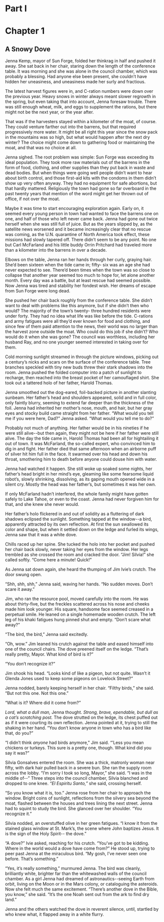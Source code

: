 # Part I
# Chapter 1
## A Snowy Dove

Jenna Kemp, mayor of Sun Forge, folded her thinkrag in half and pushed it away. She sat back in her chair, staring down the length of the conference table. It was morning and she was alone in the council chamber, which was probably a blessing. Had anyone else been present, she couldn’t have hidden her uneasiness, and uneasiness made her surly and fractious. 

The latest harvest figures were in, and C-ration numbers were down over the previous year. Heavy snows in winter always meant slower regrowth in the spring, but even taking that into account, Jenna foresaw trouble. There was still enough wheat, milk, and eggs to supplement the rations, but there might not be the next year, or the year after. 

That was if the harvesters stayed within a kilometer of the moat, of course. They could venture farther out into the barrens, but that required progressively more water. It might be all right this year since the snow pack in the mountains was so high, but what would happen after the next dry winter? The choice might come down to gathering food or maintaining the moat, and that was no choice at all. 

Jenna sighed. The root problem was simple: Sun Forge was exceeding its ideal population. They took more raw materials out of the barrens in the form of food, clothing, and other supplies than they put back in waste and dead bodies. But when things were going well people didn’t want to hear about birth control, and those first-aid kits with the condoms in them didn’t show up very often anyway. They had no equipment for safe abortions, but that hardly mattered. Religiously the town had gone so far overboard in the past twenty years that mention of the word might get her thrown out of office, if not over the moat. 

Maybe it was time to start encouraging exploration again. Early on, it seemed every young person in town had wanted to face the barrens one on one, and half of those who left never came back. Jenna had gone out twice herself when she was still full of juice. But as the years slipped by, as the satellite news worsened and it became increasingly clear that no rescue was coming, as the U.N. quarantine of North America took effect, these missions had slowly tapered off. There didn’t seem to be any point. No one but Carl McFarland and his little buddy Orrin Pritchard had traveled more than a kilometer into the barrens in over a decade. 

Elbows on the table, Jenna ran her hands through her curly, graying hair. She’d been sixteen when the tide came in; fifty- six was an age she had never expected to see. There’d been times when the town was so close to collapse that another year seemed too much to hope for, let alone another month. Every day was a battle, but at least rescue had seemed possible. Now Jenna was tired and stability her fondest wish. Her dreams of escape from Sun Forge were long dead. 

She pushed her chair back roughly from the conference table. She didn’t want to deal with problems like this anymore, but if she didn’t then who would? The majority of the town’s twenty- three hundred residents were under forty. They had no idea what life was like before the tide. C-rations and army fatigues were all they’d ever known for food and clothing, and since few of them paid attention to the news, their world was no larger than the harvest zone outside the moat. Who could do this job if she didn’t? Who would do it when she was gone? The council was worthless, including her husband Ray, and no one younger seemed interested in taking over for them. 

Cold morning sunlight streamed in through the picture windows, picking out a century’s nicks and scars on the surface of the conference table. Tree branches speckled with tiny new buds threw their stark shadows into the room. Jenna pushed the folded computer into a patch of sunlight to recharge, then reached into the breast pocket of her camouflaged shirt. She took out a tattered holo of her father, Harold Thomas. 

Jenna smoothed out the dog-eared, foil-backed picture in another slanting sunbeam. Her father’s head and shoulders appeared, solid and in full color, only faintly blurry, seeming to extend far deeper than the thickness of the foil. Jenna had inherited her mother’s nose, mouth, and hair, but her gray eyes and stocky build came straight from her father. “What would you tell me if you were here, Dad?” Jenna asked. “What would you tell me to do?” 

Probably not much of anything. Her father would be in his nineties if he were still alive--but then again, they might not be here if her father were still alive. The day the tide came in, Harold Thomas had been all for hightailing it out of town. It was McFarland, the so-called expert, who convinced him to dig in and fight. Her father died that same afternoon when an airborne puff of silver hit him full in the face. It swarmed over his head and down his throat, smothering him to death before anyone could douse him with water. 

Jenna had watched it happen. She still woke up soaked some nights, her father’s head bright in her mind’s eye, gleaming like some fearsome liquid robot’s, slowly shrinking, dissolving, as its gaping mouth opened wide in a silent cry. Mostly the head was her father’s, but sometimes it was her own. 

If only McFarland hadn’t interfered, the whole family might have gotten safely to Lake Tahoe, or even to the coast. Jenna had never forgiven him for that, and she knew she never would. 

Her father’s holo flickered in and out of solidity as a fluttering of dark shadows eclipsed the sunlight. Something tapped at the window--a bird, apparently attracted by its own reflection. At first the sun swallowed its color and shape, but when it settled down on the ledge and furled its wings, Jenna saw that it was a white dove. 

Chills raced up her spine. She tucked the holo into her pocket and pushed her chair back slowly, never taking her eyes from the window. Her legs trembled as she crossed the room and cracked the door. “Jim! Silvia!” she called softly. “Come here a minute! Quick!” 

As Jenna sat down again, she heard the thumping of Jim Ivie’s crutch. The door swung open. 

“Shh, shh, shh,” Jenna said, waving her hands. “No sudden moves. Don’t scare it away.” 

Jim, who ran the resource pool, moved carefully into the room. He was about thirty-five, but the freckles scattered across his nose and cheeks made him look younger. His square, handsome face seemed creased in a perpetual smile. He leaned on a single homemade wooden crutch. The left leg of his khaki fatigues hung pinned shut and empty. “Don’t scare what away?” 

“The bird, the bird,” Jenna said excitedly. 

“Oh, wow.” Jim leaned his crutch against the table and eased himself into one of the council chairs. The dove preened itself on the ledge. “That’s really pretty, Mayor. What kind of bird is it?” 

“You don’t recognize it?” 

Jim shook his head. “Looks kind of like a pigeon, but not quite. Wasn’t it Glenda Jones used to keep some pigeons on Lovelock Street?” 

Jenna nodded, barely keeping herself in her chair. “Filthy birds,” she said. “But not this one. Not this one.” 

“What is it? Where did it come from?” 

*Lord, what a dull man,* Jenna thought. *Strong, brave, ependable, but dull as a cat’s scratching post.* The dove strutted on the ledge, its chest puffed out as if it were courting its own reflection. Jenna pointed at it, trying to still the shaking in her hand. “You don’t know anyone in town who has a bird like that, do you?” 

“I didn’t think *anyone* had birds anymore,” Jim said. “’Less you mean chickens or turkeys. This sure is a pretty one, though. What kind did you say it was?” 

Silvia Gonsalves entered the room. She was a thick, matronly woman near fifty, with dark hair pulled back in a severe bun. She ran the supply room across the lobby. “I’m sorry I took so long, Mayor,” she said. “I was in the middle of--” Three steps into the council chamber, Silvia blanched and dropped to one knee. *“El Espiritu Santo,”* she said, crossing herself. 

“So you know what it is, too.” Jenna rose from her chair to approach the window. Bright coins of sunlight, reflections from the silvery sea beyond the moat, flashed between the houses and trees lining the next street. Jenna had to squint to study the bird. She glanced over her shoulder. “You recognize it.” 

Silvia nodded, an overstuffed olive in her green fatigues. “I know it from the stained glass window at St. Mark’s, the scene where John baptizes Jesus. It is the sign of the Holy Spirit-- the dove.” 

“A dove?” Ivie asked, reaching for his crutch. “You’ve got to be kidding. Where in the world would a dove have come from?” He stood up, trying to peer past Jenna at the miraculous bird. “My gosh, I’ve never seen one before. That’s something.” 

“Yes, it’s really something,” murmured Jenna. The bird was cleanly, brilliantly white, brighter far than the whitewashed walls of the council chamber. As a girl Jenna had dreamed of astronautics--seeing Earth from orbit, living on the Moon or in the Mars colony, or cataloguing the asteroids. Now she felt much the same excitement. “There’s another dove in the Bible, you know,” she said. “It’s the one Noah sent out from the ark to find dry land.” 

Jenna and the others watched the dove in reverent silence, until, startled by who knew what, it flapped away in a white flurry. 
